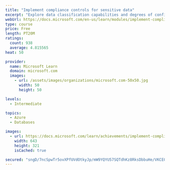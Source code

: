 ```yaml
---
title: "Implement compliance controls for sensitive data"
excerpt: "Explore data classification capabilities and degrees of confidentiality. Explore and configure advanced threat protection options, including SQL Injection."
webUrl: https://docs.microsoft.com/en-us/learn/modules/implement-compliance-controls-sensitive-data/
type: course
price: Free
length: PT20M
ratings:
  count: 938
  average: 4.815565
heat: 50

provider:
  name: Microsoft Learn
  domain: microsoft.com
  images:
    - url: /assets/images/organizations/microsoft.com-50x50.jpg
      width: 50
      height: 50

levels:
  - Intermediate

topics:
  - Azure
  - Databases

images:
  - url: https://docs.microsoft.com/learn/achievements/implement-compliance-controls-for-sensitive-data-social.png
    width: 643
    height: 321
    isCached: true

secured: "sngD/7ncSpwTr5ovXPfUVdOtkyJp/mW9YQYU57SQTdhKz8RksDbbuHe/VKCEQE27bB739sbcNJJhGxlJYzCwAseeROocXHJUNHjApiOpxuUMqVIW7NoBwFkwTvrENp2d2twYTCW7N7O3dI0DQ2gD726u5q68ejmRUnU9q1s8936OYaHGOgzRIhNh482eRb4SaNYMDDWBqqtix71+HVqk2tQf/MNyuNExqhIcC+jYz+FztHq9KoZKcqwrmwqCONPoDkMSdiSzhwie55ViBQysy74RFu3xN1PxTNs2iqJLnIoyhj1oL0gTru3oE4nrSQEmYMqc8Y1Mt9myaakB6Mc8oPrYJ4ZAofAYH0R6ZyIYpKP2LfPk0DCrpht1QGL+ahZn3UM7AiJf2lllWC4HQFdqzYx01Icc99DlGb5IQYskz9E=;5/FfmJPYxrl4pojy4TvKfg=="
---
```


